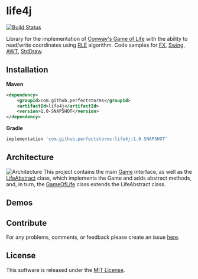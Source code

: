 # life4j
[![Build Status](https://travis-ci.com/perfectstorms/life4j.svg?branch=master)](https://travis-ci.com/perfectstorms/life4j)

Library for the implementation of 
[Conway's Game of Life](https://en.wikipedia.org/wiki/Conway's_Game_of_Life)
with the ability to read/write coordinates using
[RLE](https://en.wikipedia.org/wiki/Run-length_encoding)
algorithm.
Code samples for [FX](), [Swing](), [AWT](), [StdDraw]().

## Installation
**Maven**
```xml
<dependency>
    <groupId>com.github.perfectstorms</groupId>
    <artifactId>life4j</artifactId>
    <version>1.0-SNAPSHOT</version>
</dependency>
```
**Gradle**
```groovy
implementation 'com.github.perfectstorms:life4j:1.0-SNAPSHOT'
```

## Architecture
![Architecture](https://i.ibb.co/xSCRG2K/life4j.png)
This project contains the main 
[Game](src/main/java/org/perfectstorms/life4j/Game.java) 
interface, as well as the 
[LifeAbstract](src/main/java/org/perfectstorms/life4j/AbstractLife.java) class, 
which implements the Game and adds abstract methods, and, in turn, 
the 
[GameOfLife](src/main/java/org/perfectstorms/life4j/GameOfLife.java)
class extends the LifeAbstract class.

## Demos

## Contribute
For any problems, comments, or feedback please create an issue [here](https://github.com/perfectstorms/life4j/issues).
<br>

## License
This software is released under the [MIT License](http://mitlicense.org).